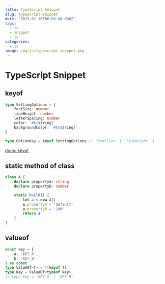 ```yaml
---
title: TypeScript Snippet
slug: typescript-snippet
date: '2023-02-10T00:00:00.000Z'
tags:
  - ts
  - snippet
  - js
categories:
  - js
image: /og/js/typescript-snippet.png
---
```


# TypeScript Snippet

## keyof

```typescript
type SettingOptions = {
	fontSize: number
	lineHeight: number
	letterSpacing: number
	color: `#${string}`
	backgroundColor: `#${string}`
}

type OptionKey = keyof SettingOptions // 'fontSize' | 'lineHeight' | 'letterSpacing' ...
```

[docs: keyof](https://www.typescriptlang.org/docs/handbook/2/keyof-types.html)

## static method of class

```typescript
class A {
	declare propertyA: string
	declare propertyB: number

	static build() {
		let a = new A()
		a.propertyA = 'default'
		a.propertyB = '100'
		return a
	}
}
```

## valueof

```typescript
const key = {
	a: 'KEY_A',
	b: 'KEY_B',
} as const
type ValueOf<T> = T[keyof T]
type Key = ValueOf<typeof key>
// type Key = 'KEY_A' | 'KEY_B'
```
